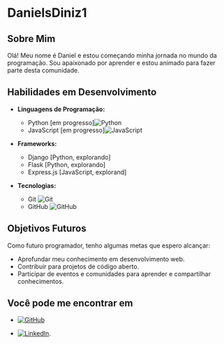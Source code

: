 

# DanielsDiniz1

## Sobre Mim

Olá! Meu nome é Daniel e estou começando minha jornada no mundo da programação. Sou apaixonado por aprender e estou animado para fazer parte desta comunidade.

## Habilidades em Desenvolvimento

- **Linguagens de Programação:**
  - Python [em progresso]![Python](https://img.shields.io/badge/python-3670A0?style=for-the-badge&logo=python&logoColor=ffdd54)
  - JavaScript [em progresso]![JavaScript](https://img.shields.io/badge/JavaScript-F7DF1E?style=for-the-badge&logo=javascript&logoColor=black)

- **Frameworks:**
  - Django [Python, explorando]
  - Flask [Python, explorando]
  - Express.js [JavaScript, explorand]

- **Tecnologias:**
  - Git ![Git](https://img.shields.io/badge/GIT-E44C30?style=for-the-badge&logo=git&logoColor=white)
  - GitHub ![GitHub](https://img.shields.io/badge/GitHub-100000?style=for-the-badge&logo=github&logoColor=white)

## Objetivos Futuros

Como futuro programador, tenho algumas metas que espero alcançar:

- Aprofundar meu conhecimento em desenvolvimento web.
- Contribuir para projetos de código aberto.
- Participar de eventos e comunidades para aprender e compartilhar conhecimentos.


## Você pode me encontrar em 

- [![GitHub](https://img.shields.io/badge/GitHub-100000?style=for-the-badge&logo=github&logoColor=white)](https://github.com/DanielsDiniz1)

- [![LinkedIn](https://img.shields.io/badge/LinkedIn-0077B5?style=for-the-badge&logo=linkedin&logoColor=white)](https://www.linkedin.com/feed/).


